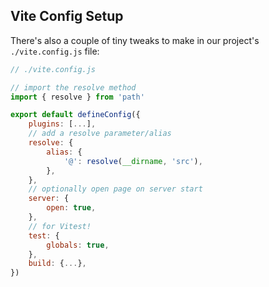 ## Vite Config Setup

There's also a couple of tiny tweaks to make in our project's `./vite.config.js` file:

```javascript
// ./vite.config.js

// import the resolve method
import { resolve } from 'path'

export default defineConfig({
    plugins: [...],
    // add a resolve parameter/alias
    resolve: {
        alias: {
            '@': resolve(__dirname, 'src'),
        },
    },
    // optionally open page on server start
    server: {
        open: true,
    },
    // for Vitest!
    test: {
        globals: true,
    },
    build: {...},
})
```

